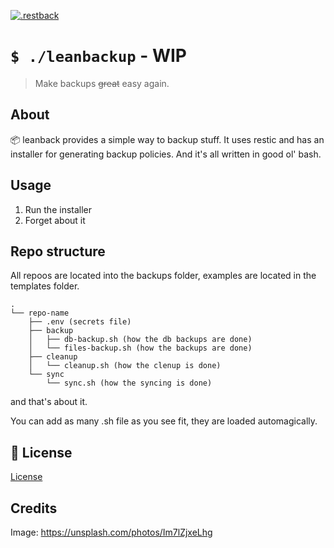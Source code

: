 <!-- psych -->


[![.restback](https://i.imgur.com/COdScUo.png)](#)

# `$ ./leanbackup` - WIP

> Make backups ~~great~~ easy again.

## About

📦  leanback provides a simple way to backup stuff.
It uses restic and has an installer for generating backup policies.
And it's all written in good ol' bash.

## Usage

1. Run the installer
2. Forget about it


## Repo structure

All repoos are located into the backups folder, examples are located in the templates folder.

```
.
└── repo-name
    ├── .env (secrets file)
    ├── backup
    │   ├── db-backup.sh (how the db backups are done)
    │   └── files-backup.sh (how the backups are done)
    ├── cleanup
    │   └── cleanup.sh (how the clenup is done)
    └── sync
        └── sync.sh (how the syncing is done)
```
and that's about it.

You can add as many .sh file as you see fit, they are loaded automagically.

## 👔 License

[License](license.md)

## Credits
Image: https://unsplash.com/photos/Im7lZjxeLhg
